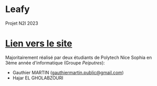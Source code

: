 # Leafy
Projet N2I 2023

# [Lien vers le site](https://camilleantonios.github.io/)

Majoritairement réalisé par deux étudiants de Polytech Nice Sophia en 3ème année d'informatique (Groupe *Peiputres*):
* Gauthier MARTIN (gauthiermartin.public@gmail.com)
* Hajar EL GHOLABZOURI

